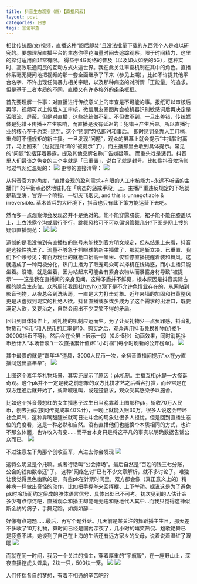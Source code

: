 ```yaml
---
title: 抖音生态观察（四）【直播风云】
layout: post
categories: 日志
tags: 言论审查
---
```

相比传统图/文/视频，直播这种“阅后即焚”且没法批量下载的东西凭个人是难以研究的。要想理解直播平台的生态你得花海量时间去追踪观察。限于时间精力，这里的探讨适用面非常有限。
得益于4G网络的普及（以及如火如荼的5G），这种实时、高效联通网民的互动方式火遍世界。我在此关注审查机制在其中的角色。直播体系毫无疑问地把视频的那一套全面继承了下来（参见上期），比如不许提其他平台名字、不许出现任何暴力相关字眼，以及那种病态的对所谓「正能量」的追求。但是基于二者本质的不同，直播又有许多格外的条条框框。

首先要理解一件事：对直播进行传统意义上的审查是不可能的事。报纸可以审核后再印，视频可以上传后人工审核，微信朋友圈图片会被机器识别敏感词后再决定是否限流、屏蔽。但是对直播，这些统统做不到。不但做不到，一旦出差错，传统媒体是犯错→传播→产生影响，而直播是没有延迟的：犯错→产生后果。所以直播行业的核心在于约束+惩罚。这个“惩罚”包括即时和事后。
即时惩罚全靠人工盯梢，重点盯不懂规矩的新主播。一旦发现“问题”，观众的屏幕上就会提示“主播暂时离开，马上回来”（也就是所谓的“被提示”了），而主播那里会收到具体提示。常见的“问题”包括穿着暴露，提及其他品牌名称广告嫌疑等。
而重头戏是惩罚。抖音里人们最谈之色变的三个字就是「已重置」，说白了就是封号。比如像抖音坟场账号过气网红温婉的：
![](https://nullrecurrent.github.io//image/38.jpg)
更惨的直接清零：
![](https://nullrecurrent.github.io//image/39.jpg)

从抖音官方的角度，“直播变现的盈利需求+有限的人工审核能力+永远不听话的主播们” 的平衡点必然地驻扎在「病态的惩戒手段」上。主播严重违反规定的下场就是斩立决，官方一个响指，一切灰飞烟灭, and this is unnegotiable & irreversible. 草木皆兵的大环境下，抖音也只有此下策方能运营下去吧。

然而多一点观察你会发现这并不是绝对的。能不能穿露脐装，裙子能不能在膝盖以上，上衣浅露个沟或肩行不行，跳舞风格可不可以偏钢管舞几分?下图是网上搜的疑似直播规范：
![](https://nullrecurrent.github.io//image/40.jpg)
![](https://nullrecurrent.github.io//image/41.jpg)


遗憾的是我没搞到有直播权的账号未能找到官方明文规定，但从结果上来看，抖音是选择性执法了。流量不够急于抓眼球的新主播做了，那就是斩立决、已重置、我们下个账号见；有百万粉丝的就枪口抬高一厘米、仅暂停直播提醒着装和舞风。这就造成了一种两极分化，热门主播为了取宠观众可以择机在线诱惑，而小主播只能坐着。没错，就是坐着，因为站起来可能会有紧身衣物从而暴露身材导致“被提示”——这是我在直播间的亲身见闻。这种矛盾并不鲜见，根本原因是抖音实际占据的隐含生态位。众所周知我国社hzyhxjz观下是不允许色情业存在的，从网站到影音刊物，从夜总会到洗头房，一直是大力打击对象。近年来墙的加固和扫黄整风更是从虚拟到现实的杜绝人欲。抖音直播或多或少成为了这个需求的出泄口，既要满足人欲，又要治之，自然会闹出不少哭笑不得的矛盾。

回归到具体操作上，刷礼物的机制应运而生。为了让买礼物少一点负罪感，抖音礼物货币“抖币”和人民币的汇率是10。购买之后，观众再用抖币兑换礼物(价格1-30000抖币不等)，然后会在公屏上展示一段（0.5-5秒）动画效果，同时消耗抖币数计入“本场音浪”(一次直播累计值)和“小时榜”(每小时刷新的公开榜单)。
![](https://nullrecurrent.github.io//image/42.jpg)

其中最贵的就是“嘉年华”道具，3000人民币一次，全抖音直播间提示“xx在yy直播间送出嘉年华”。
![](https://nullrecurrent.github.io//image/43.jpg)

上图这个嘉年华礼物场景，其实还展示了原因：pk机制。主播互相pk是一大怪诞奇观。这个pk并不一定是我之前想象的双方比拼才艺之后看客打赏，而经常是在双方连通后就开始了，或嘶喊吼叫，或楚楚哀求，观众受其感染予以施舍。

比如这个抖音最想红的女主播惠子过生日当晚靠着上图那种pk，斩收70万人民币，刨去抽成(按网传提成率40%计)，一晚上就能入账30万。很多人说这会带坏社会风气，这种靠嘴甜腿长就可日进斗金的现象让很多人担忧。但是回到直播生态位的角度看，这是一种必然和自然。没有直播他们也能换个本质相同的方式，也许不那么体面，也许收入有变……而平台本身只是将这平凡的事实以明确数据告诉公众而已。
![](https://nullrecurrent.github.io//image/44.jpg)

不过注意左下角那个创收亚军，点进去你会发现
![](https://nullrecurrent.github.io//image/45.jpg)

这特么明显是个托嘛。或者行话叫“公会捧场”。最后自然是“百姓的钱三七分账，公会的钱如数奉还”了。
这种"网络乞讨”已有不少文章解析，就不多讨论了。唯独让我觉得黑色幽默的是，有些pk在计票时间里，双方都会像（真正意义上的）精神病一样做出奇怪的动作，比如把手握拳来回挥摆、上下举动。据说这是为了避免pk时冷场而约定俗成的肢体语言信号，具体出处已不可考。初次见到的人估计会多少有点惊诧吧，直播观众和播主却能毫无违和感地代入其中…而我只觉得这神似斯金纳的鸽子，手舞足蹈，如痴如醉…

好像有点跑题……最后，再写个题外话。几天前是某关注的舞蹈播主生日，那天差不多收了10万礼物，算时间已经是国内深夜了，几小时的嬉笑热侃、尬歌艳舞已是疲惫不堪，她谈到了自己在上海的生活还有远方家乡的父母，说着说着湿红了眼眶
![](https://nullrecurrent.github.io//image/46.jpg)

而就在同一时间，我另一个关注的播主，穿着厚重的“宇航服”，在一座野山上，深夜直播挖虎头蜂巢，2块一只，500块一笼。
![](https://nullrecurrent.github.io//image/47.jpg)
![](https://nullrecurrent.github.io//image/48.jpg)


人们怀揣各自的梦想，有着不相通的辛苦吧??